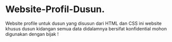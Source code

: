 # Website-Profil-Dusun.
Website profile untuk dusun yang disusun dari HTML dan CSS
ini website khusus dusun kidangan
semua data didalamnya bersifat konfidential
mohon digunakan dengan bijak !
